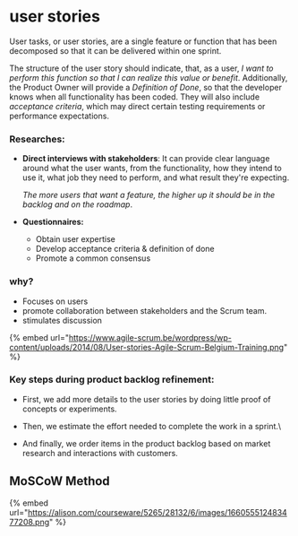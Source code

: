 # user stories

User tasks, or user stories, are a single feature or function that has been decomposed so that it can be delivered within one sprint.

The structure of the user story should indicate, that, as a user, _I want to perform this function so that I can realize this value or benefit_. Additionally, the Product Owner will provide a _Definition of Done_, so that the developer knows when all functionality has been coded. They will also include _acceptance criteria_, which may direct certain testing requirements or performance expectations.&#x20;

### Researches:

*   **Direct interviews with stakeholders**: It can provide clear language around what the user wants, from the functionality, how they intend to use it, what job they need to perform, and what result they're expecting.

    &#x20;    _The more users that want a feature, the higher up it should be in the backlog and on the roadmap_.
*   **Questionnaires:**&#x20;

    * Obtain user expertise
    * Develop acceptance criteria & definition of done
    * Promote a common consensus



### why?&#x20;

* Focuses on users
* promote collaboration between stakeholders and the Scrum team.
* stimulates discussion

{% embed url="https://www.agile-scrum.be/wordpress/wp-content/uploads/2014/08/User-stories-Agile-Scrum-Belgium-Training.png" %}

### Key steps during product backlog refinement:

* First, we add more details to the user stories by doing little proof of concepts or experiments.
* Then, we estimate the effort needed to complete the work in a sprint.\

* And finally, we order items in the product backlog based on market research and interactions with customers.

## MoSCoW Method

{% embed url="https://alison.com/courseware/5265/28132/6/images/166055512483477208.png" %}

